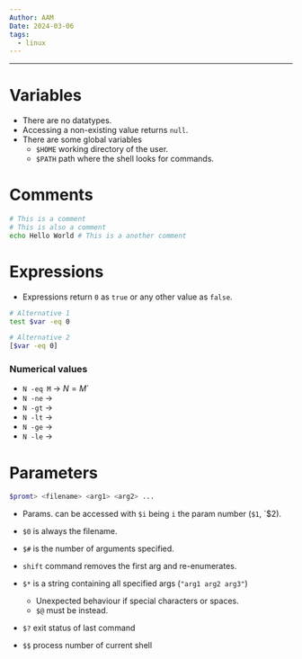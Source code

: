```yaml
---
Author: AAM
Date: 2024-03-06
tags:
  - linux
---
```

---

# Variables
- There are no datatypes.
- Accessing a non-existing value returns `null`.
- There are some global variables
	- `$HOME` working directory of the user.
	- `$PATH` path where the shell looks for commands.

# Comments
```sh
# This is a comment
# This is also a comment
echo Hello World # This is a another comment
```

# Expressions

- Expressions return `0` as `true` or any other value as `false`.

```sh
# Alternative 1
test $var -eq 0

# Alternative 2
[$var -eq 0]
```

### Numerical values
- `N -eq M` → $N = M$`
- `N -ne` →
- `N -gt` →
- `N -lt` →
- `N -ge` →
- `N -le` →
# Parameters
```sh
$promt> <filename> <arg1> <arg2> ...
```

- Params. can be accessed with `$i` being `i` the param number (`$1`, `$2).
- `$0` is always the filename.
- `$#` is the number of arguments specified.
- `shift` command removes the first arg and re-enumerates.
- `$*` is a string containing all specified args (`"arg1 arg2 arg3"`)
	- Unexpected behaviour if special characters or spaces.
	- `$@` must be instead.



- `$?` exit status of last command
- `$$` process number of current shell